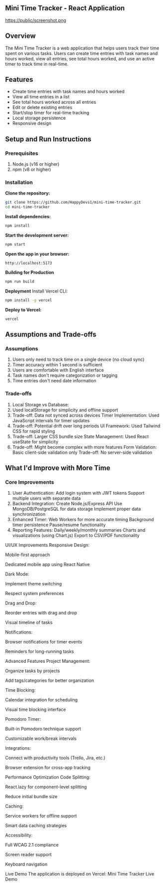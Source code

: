 ## Mini Time Tracker - React Application
[https://public/screenshot.png](https://github.com/HappyDevs1/mini-time-tracker/blob/main/Screenshot%20(286).png)

## Overview
The Mini Time Tracker is a web application that helps users track their time spent on various tasks. Users can create time entries with task names and hours worked, view all entries, see total hours worked, and use an active timer to track time in real-time.

## Features
- Create time entries with task names and hours worked
- View all time entries in a list
- See total hours worked across all entries
- Edit or delete existing entries
- Start/stop timer for real-time tracking
- Local storage persistence
- Responsive design

## Setup and Run Instructions
### Prerequisites
1. Node.js (v16 or higher)
2. npm (v8 or higher)

### Installation
**Clone the repository:**

```bash
git clone https://github.com/HappyDevs1/mini-time-tracker.git
cd mini-time-tracker
```
**Install dependencies:**
```bash
npm install
```
**Start the development server:**
```bash
npm start
```
**Open the app in your browser:**

```text
http://localhost:5173
```
**Building for Production**
```bash
npm run build
```
**Deployment**
Install Vercel CLI:
```bash
npm install -g vercel
```
**Deploy to Vercel:**
```bash
vercel
```

## Assumptions and Trade-offs
### Assumptions
1. Users only need to track time on a single device (no cloud sync)
2. Timer accuracy within 1 second is sufficient
3. Users are comfortable with English interface
4. Task names don't require categorization or tagging
5. Time entries don't need date information

### Trade-offs
1. Local Storage vs Database:
2. Used localStorage for simplicity and offline support
3. Trade-off: Data not synced across devices
   Timer Implementation:
   Used JavaScript intervals for timer updates
6. Trade-off: Potential drift over long periods
   UI Framework:
   Used Tailwind CSS for rapid styling
8. Trade-off: Larger CSS bundle size
   State Management:
   Used React useState for simplicity
9. Trade-off: Might become complex with more features
Form Validation:
Basic client-side validation only
Trade-off: No server-side validation

## What I'd Improve with More Time
### Core Improvements
1. User Authentication:
  Add login system with JWT tokens
  Support multiple users with separate data
2. Backend Integration:
  Create Node.js/Express API
  Use MongoDB/PostgreSQL for data storage
  Implement proper data synchronization
3. Enhanced Timer:
  Web Workers for more accurate timing
  Background timer persistence
  Pause/resume functionality
4. Reporting Features:
  Daily/weekly/monthly summaries
  Charts and visualizations (using Chart.js)
  Export to CSV/PDF functionality

UI/UX Improvements
Responsive Design:

Mobile-first approach

Dedicated mobile app using React Native

Dark Mode:

Implement theme switching

Respect system preferences

Drag and Drop:

Reorder entries with drag and drop

Visual timeline of tasks

Notifications:

Browser notifications for timer events

Reminders for long-running tasks

Advanced Features
Project Management:

Organize tasks by projects

Add tags/categories for better organization

Time Blocking:

Calendar integration for scheduling

Visual time blocking interface

Pomodoro Timer:

Built-in Pomodoro technique support

Customizable work/break intervals

Integrations:

Connect with productivity tools (Trello, Jira, etc.)

Browser extension for cross-app tracking

Performance Optimization
Code Splitting:

React.lazy for component-level splitting

Reduce initial bundle size

Caching:

Service workers for offline support

Smart data caching strategies

Accessibility:

Full WCAG 2.1 compliance

Screen reader support

Keyboard navigation

Live Demo
The application is deployed on Vercel:
Mini Time Tracker Live Demo
